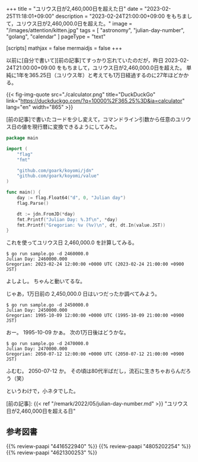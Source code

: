 +++
title = "ユリウス日が2,460,000日を超えた日"
date =  "2023-02-25T11:18:01+09:00"
description = "2023-02-24T21:00:00+09:00 をもちまして，ユリウス日が2,460,000.0日を超えた。"
image = "/images/attention/kitten.jpg"
tags = [ "astronomy", "julian-day-number", "golang", "calendar" ]
pageType = "text"

[scripts]
  mathjax = false
  mermaidjs = false
+++

以前に[自分で書いて][前の記事]てすっかり忘れていたのだが，昨日 2023-02-24T21:00:00+09:00 をもちまして，ユリウス日が2,460,000.0日を超えた。
単純に1年を365.25日（ユリウス年）と考えても1万日経過するのに27年ほどかかる。

{{< fig-img-quote src="./calculator.png" title="DuckDuckGo" link="https://duckduckgo.com/?q=10000%2F365.25%3D&ia=calculator" lang="en" width="865" >}}

[前の記事]で書いたコードを少し変えて，コマンドライン引数から任意のユリウス日の値を現行暦に変換できるようにしてみた。

```go
package main

import (
    "flag"
    "fmt"

    "github.com/goark/koyomi/jdn"
    "github.com/goark/koyomi/value"
)

func main() {
    day := flag.Float64("d", 0, "Julian day")
    flag.Parse()

    dt := jdn.FromJD(*day)
    fmt.Printf("Julian Day: %.3f\n", *day)
    fmt.Printf("Gregorian: %v (%v)\n", dt, dt.In(value.JST))
}
```

これを使ってユリウス日 2,460,000.0 を計算してみる。

```text
$ go run sample.go -d 2460000.0
Julian Day: 2460000.000
Gregorian: 2023-02-24 12:00:00 +0000 UTC (2023-02-24 21:00:00 +0900 JST)
```

よしよし。
ちゃんと動いてるな。

じゃあ，1万日前の 2,450,000.0 日はいつだったか調べてみよう。

```text
$ go run sample.go -d 2450000.0
Julian Day: 2450000.000
Gregorian: 1995-10-09 12:00:00 +0000 UTC (1995-10-09 21:00:00 +0900 JST)
```

おー。
1995-10-09 かぁ。
次の1万日後はどうかな。

```text
$ go run sample.go -d 2470000.0
Julian Day: 2470000.000
Gregorian: 2050-07-12 12:00:00 +0000 UTC (2050-07-12 21:00:00 +0900 JST)
```

ふむむ。
2050-07-12 か。
その頃は80代半ばだし，流石に生きちゃおらんだろう（笑）

というわけで，小ネタでした。

[前の記事]: {{< ref "/remark/2022/05/julian-day-number.md" >}} "ユリウス日が2,460,000日を超える日"

## 参考図書

{{% review-paapi "4416522940" %}} <!-- 天文年鑑 2023年版 -->
{{% review-paapi "4805202254" %}} <!-- 天体の位置計算 -->
{{% review-paapi "4621300253" %}} <!-- プログラミング言語Go -->

